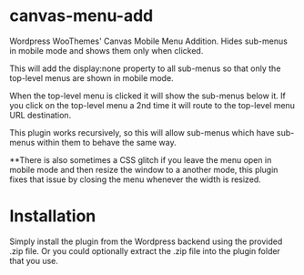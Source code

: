 canvas-menu-add
===============

Wordpress WooThemes' Canvas Mobile Menu Addition.  Hides sub-menus in mobile mode and shows them only when clicked.

This will add the display:none property to all sub-menus so that only the top-level menus are shown in mobile mode.  

When the top-level menu is clicked it will show the sub-menus below it.  If you click on the top-level menu a 2nd time it will route to the top-level menu URL destination.

This plugin works recursively, so this will allow sub-menus which have sub-menus within them to behave the same way.

**There is also sometimes a CSS glitch if you leave the menu open in mobile mode and then resize the window to a another mode, this plugin fixes that issue by closing the menu whenever the width is resized.

Installation
============

Simply install the plugin from the Wordpress backend using the provided .zip file.  Or you could optionally extract the .zip file into the plugin folder that you use.
